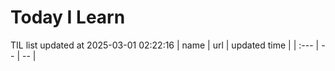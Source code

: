 # Today I Learn 
TIL list updated at 2025-03-01 02:22:16
| name | url | updated time |
| :--- | -- | -- |
